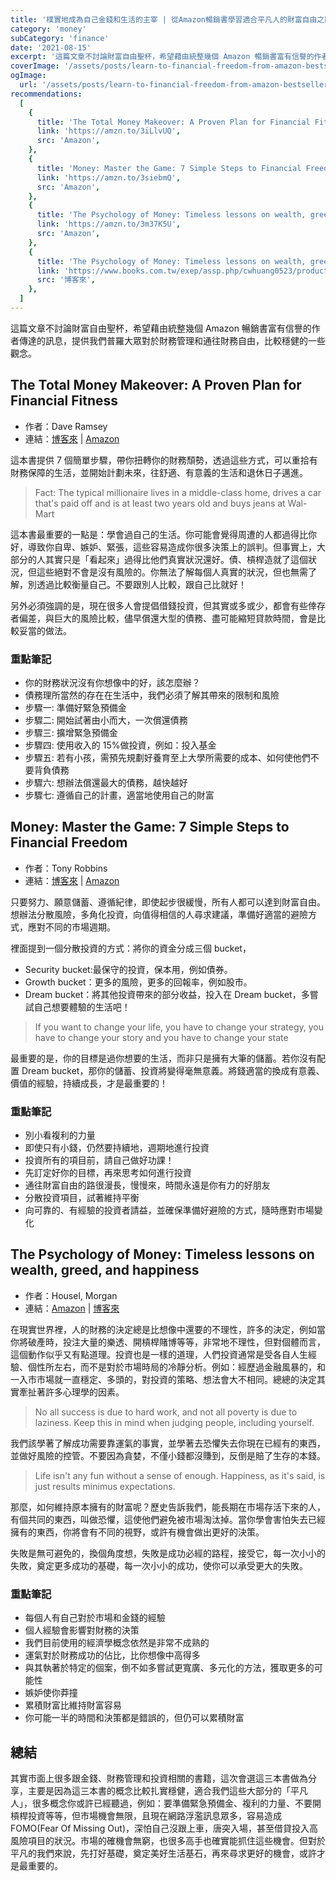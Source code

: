 ```yaml
---
title: '樸實地成為自己金錢和生活的主宰 | 從Amazon暢銷書學習適合平凡人的財富自由之路'
category: 'money'
subCategory: 'finance'
date: '2021-08-15'
excerpt: '這篇文章不討論財富自由聖杯，希望藉由統整幾個 Amazon 暢銷書富有信譽的作者傳達的訊息，提供我們普羅大眾對於財務管理和通往財務自由，比較穩健的一些觀念。'
coverImage: '/assets/posts/learn-to-financial-freedom-from-amazon-bestsellers/cover.jpg'
ogImage:
  url: '/assets/posts/learn-to-financial-freedom-from-amazon-bestsellers/cover.jpg'
recommendations:
  [
    {
      title: 'The Total Money Makeover: A Proven Plan for Financial Fitness',
      link: 'https://amzn.to/3iLlvUQ',
      src: 'Amazon',
    },
    {
      title: 'Money: Master the Game: 7 Simple Steps to Financial Freedom',
      link: 'https://amzn.to/3siebmQ',
      src: 'Amazon',
    },
    {
      title: 'The Psychology of Money: Timeless lessons on wealth, greed, and happiness',
      link: 'https://amzn.to/3m37K5U',
      src: 'Amazon',
    },
    {
      title: 'The Psychology of Money: Timeless lessons on wealth, greed, and happiness',
      link: 'https://www.books.com.tw/exep/assp.php/cwhuang0523/products/F016396356?utm_source=cwhuang0523&utm_medium=ap-books&utm_content=recommend&utm_campaign=ap-202108',
      src: '博客來',
    },
  ]
---
```


這篇文章不討論財富自由聖杯，希望藉由統整幾個 Amazon 暢銷書富有信譽的作者傳達的訊息，提供我們普羅大眾對於財務管理和通往財務自由，比較穩健的一些觀念。

## The Total Money Makeover: A Proven Plan for Financial Fitness

- 作者：Dave Ramsey
- 連結：[博客來](https://www.books.com.tw/exep/assp.php/cwhuang0523/products/F013215612?utm_source=cwhuang0523&utm_medium=ap-books&utm_content=recommend&utm_campaign=ap-202108) | [Amazon](https://amzn.to/3iLlvUQ)

這本書提供 7 個簡單步驟，帶你扭轉你的財務頹勢，透過這些方式，可以重拾有財務保障的生活，並開始計劃未來，往舒適、有意義的生活和退休日子邁進。

> Fact: The typical millionaire lives in a middle-class home, drives a car that's paid off and is at least two years old and buys jeans at Wal-Mart

這本書最重要的一點是：學會過自己的生活。你可能會覺得周遭的人都過得比你好，導致你自卑、嫉妒、緊張，這些容易造成你很多決策上的誤判。但事實上，大部分的人其實只是「看起來」過得比他們真實狀況還好。債、槓桿造就了這個狀況，但這些絕對不會是沒有風險的。你無法了解每個人真實的狀況，但也無需了解，別透過比較衡量自己。不要跟別人比較，跟自己比就好！

另外必須強調的是，現在很多人會提倡借錢投資，但其實或多或少，都會有些倖存者偏差，與巨大的風險比較，儘早償還大型的債務、盡可能縮短貸款時間，會是比較妥當的做法。

### 重點筆記

- 你的財務狀況沒有你想像中的好，該怎麼辦？
- 債務理所當然的存在在生活中，我們必須了解其帶來的限制和風險
- 步驟一: 準備好緊急預備金
- 步驟二: 開始試著由小而大，一次償還債務
- 步驟三: 擴增緊急預備金
- 步驟四: 使用收入的 15%做投資，例如：投入基金
- 步驟五: 若有小孩，需預先規劃好養育至上大學所需要的成本、如何使他們不要背負債務
- 步驟六: 想辦法償還最大的債務，越快越好
- 步驟七: 遵循自己的計畫，適當地使用自己的財富

## Money: Master the Game: 7 Simple Steps to Financial Freedom

- 作者：Tony Robbins
- 連結：[博客來](https://www.books.com.tw/exep/assp.php/cwhuang0523/products/F013686859?utm_source=cwhuang0523&utm_medium=ap-books&utm_content=recommend&utm_campaign=ap-202108) | [Amazon](https://amzn.to/3siebmQ)

只要努力、願意儲蓄、遵循紀律，即使起步很緩慢，所有人都可以達到財富自由。想辦法分散風險，多角化投資，向值得相信的人尋求建議，準備好適當的避險方式，應對不同的市場週期。

裡面提到一個分散投資的方式：將你的資金分成三個 bucket，

- Security bucket:最保守的投資，保本用，例如債券。
- Growth bucket：更多的風險，更多的回報率，例如股市。
- Dream bucket：將其他投資帶來的部分收益，投入在 Dream bucket，多嘗試自己想要體驗的生活吧！

> If you want to change your life, you have to change your strategy, you have to change your story and you have to change your state

最重要的是，你的目標是過你想要的生活，而非只是擁有大筆的儲蓄。若你沒有配置 Dream bucket，那你的儲蓄、投資將變得毫無意義。將錢適當的換成有意義、價值的經驗，持續成長，才是最重要的！

### 重點筆記

- 別小看複利的力量
- 即使只有小錢，仍然要持續地，週期地進行投資
- 投資所有的項目前，請自己做好功課！
- 先訂定好你的目標，再來思考如何進行投資
- 通往財富自由的路很漫長，慢慢來，時間永遠是你有力的好朋友
- 分散投資項目，試著維持平衡
- 向可靠的、有經驗的投資者請益，並確保準備好避險的方式，隨時應對市場變化

## The Psychology of Money: Timeless lessons on wealth, greed, and happiness

- 作者：Housel, Morgan
- 連結：[Amazon](https://amzn.to/3m37K5U) | [博客來](https://www.books.com.tw/exep/assp.php/cwhuang0523/products/F016396356?utm_source=cwhuang0523&utm_medium=ap-books&utm_content=recommend&utm_campaign=ap-202108)

在現實世界裡，人的財務的決定總是比想像中還要的不理性，許多的決定，例如當你將破產時，投注大量的樂透、開槓桿賭博等等，非常地不理性，但對個體而言，這個動作似乎又有點道理。投資也是一樣的道理，人們投資通常是受各自人生經驗、個性所左右，而不是對於市場時局的冷靜分析。例如：經歷過金融風暴的，和一入市市場就一直穩定、多頭的，對投資的策略、想法會大不相同。總總的決定其實牽扯著許多心理學的因素。

> No all success is due to hard work, and not all poverty is due to laziness. Keep this in mind when judging people, including yourself.

我們該學著了解成功需要靠運氣的事實，並學著去恐懼失去你現在已經有的東西，並做好風險的控管。不要因為貪婪，不僅小錢都沒賺到，反倒是賠了生存的本錢。

> Life isn't any fun without a sense of enough. Happiness, as it's said, is just results minimus expectations.

那麼，如何維持原本擁有的財富呢？歷史告訴我們，能長期在市場存活下來的人，有個共同的東西，叫做恐懼，這使他們避免被市場淘汰掉。當你學會害怕失去已經擁有的東西，你將會有不同的視野，或許有機會做出更好的決策。

失敗是無可避免的，換個角度想，失敗是成功必經的路程，接受它，每一次小小的失敗，奠定更多成功的基礎，每一次小小的成功，使你可以承受更大的失敗。

### 重點筆記

- 每個人有自己對於市場和金錢的經驗
- 個人經驗會影響對財務的決策
- 我們目前使用的經濟學概念依然是非常不成熟的
- 運氣對於財務成功的佔比，比你想像中高得多
- 與其執著於特定的個案，倒不如多嘗試更寬廣、多元化的方法，獲取更多的可能性
- 嫉妒使你莽撞
- 累積財富比維持財富容易
- 你可能一半的時間和決策都是錯誤的，但仍可以累積財富

## 總結

其實市面上很多跟金錢、財務管理和投資相關的書籍，這次會選這三本書做為分享，主要是因為這三本書的概念比較扎實穩健，適合我們這些大部分的「平凡人」，很多概念你或許已經聽過，例如：要準備緊急預備金、複利的力量、不要開槓桿投資等等，但市場機會無限，且現在網路浮濫訊息眾多，容易造成 FOMO(Fear Of Missing Out)，深怕自己沒跟上車，唐突入場，甚至借貸投入高風險項目的狀況。市場的確機會無窮，也很多高手也確實能抓住這些機會。但對於平凡的我們來說，先打好基礎，奠定美好生活基石，再來尋求更好的機會，或許才是最重要的。
